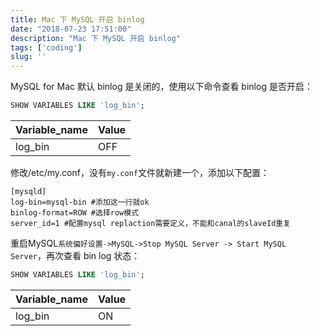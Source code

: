 ```yaml
---
title: Mac 下 MySQL 开启 binlog
date: "2018-07-23 17:51:00"
description: "Mac 下 MySQL 开启 binlog"
tags: ['coding']
slug: ''
---
```


MySQL for Mac 默认 binlog 是关闭的，使用以下命令查看 binlog 是否开启：

```sql
SHOW VARIABLES LIKE 'log_bin';
```

|Variable_name|Value|
|----|----|
|log_bin|OFF|

修改/etc/my.conf，没有`my.conf`文件就新建一个，添加以下配置：

```shell
[mysqld]
log-bin=mysql-bin #添加这一行就ok
binlog-format=ROW #选择row模式
server_id=1 #配置mysql replaction需要定义，不能和canal的slaveId重复
```

重启MySQL`系统偏好设置->MySQL->Stop MySQL Server -> Start MySQL Server`，再次查看 bin log 状态：

```sql
SHOW VARIABLES LIKE 'log_bin';
```

|Variable_name|Value|
|----|----|
|log_bin|ON|
